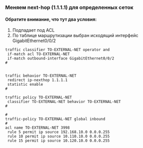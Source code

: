 ### Меняем next-hop (1.1.1.1) для определенных сеток 

#### Обратите внимание, что тут два условия:
1. Подпадает под ACL
2. По таблице маршрутизации выбран исходящий интерфейс GigabitEthernet0/0/2

```
traffic classifier TO-EXTERNAL-NET operator and
 if-match acl TO-EXTERNAL-NET
 if-match outbound-interface GigabitEthernet0/0/2
#


traffic behavior TO-EXTERNAL-NET
 redirect ip-nexthop 1.1.1.1
 statistic enable
#

traffic policy TO-EXTERNAL-NET
 classifier TO-EXTERNAL-NET behavior TO-EXTERNAL-NET
#

#
traffic-policy TO-EXTERNAL-NET global inbound
#
acl name TO-EXTERNAL-NET 3998
 rule 5 permit ip source 192.168.10.0 0.0.0.255
 rule 10 permit ip source 10.110.10.0 0.0.0.255
 rule 15 permit ip source 10.120.10.0 0.0.0.255
 ```
